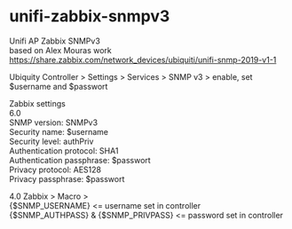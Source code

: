 # unifi-zabbix-snmpv3
Unifi AP Zabbix SNMPv3  
based on Alex Mouras work https://share.zabbix.com/network_devices/ubiquiti/unifi-snmp-2019-v1-1  

Ubiquity Controller > Settings > Services > SNMP v3 > enable, set $username and $passwort  

Zabbix settings<br>
6.0<br>
SNMP version: SNMPv3<br>
Security name: $username<br>
Security level: authPriv<br>
Authentication protocol: SHA1<br>
Authentication passphrase: $passwort<br> 
Privacy protocol: AES128<br>
Privacy passphrase: $passwort<br>

4.0
Zabbix > Macro >   
{$SNMP_USERNAME} <= username set in controller   
{$SNMP_AUTHPASS} & {$SNMP_PRIVPASS} <= password set in controller   

